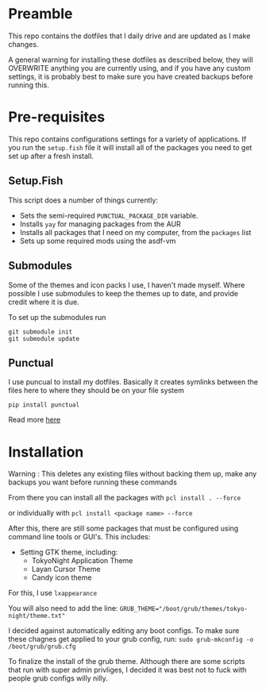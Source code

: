 # Preamble

This repo contains the dotfiles that I daily drive and are updated as I make changes.

A general warning for installing these dotfiles as described below, they will
OVERWRITE anything you are currently using, and if you have any custom settings, it is
probably best to make sure you have created backups before running this.

# Pre-requisites

This repo contains configurations settings for a variety of applications.
If you run the `setup.fish` file it will install all of the packages you need to get set
up after a fresh install.

## Setup.Fish
This script does a number of things currently:

* Sets the semi-required `PUNCTUAL_PACKAGE_DIR` variable.
* Installs `yay` for managing packages from the AUR
* Installs all packages that I need on my computer, from the `packages` list
* Sets up some required mods using the asdf-vm

## Submodules
Some of the themes and icon packs I use, I haven't made myself. Where possible I use
submodules to keep the themes up to date, and provide credit where it is due.

To set up the submodules run
```
git submodule init
git submodule update
```

## Punctual
I use puncual to install my dotfiles. Basically it creates symlinks between the files
here to where they should be on your file system

`pip install punctual`

Read more [here](https://github.com/ariataylor96/punctual)

# Installation
Warning
: This deletes any existing files without backing them up, make any backups you want
before running these commands

From there you can install all the packages with
`pcl install . --force`

or individually with
`pcl install <package name> --force`


After this, there are still some packages that must be configured using command line
tools or GUI's. This includes:

* Setting GTK theme, including:
    * TokyoNight Application Theme
    * Layan Cursor Theme
    * Candy icon theme

For this, I use `lxappearance`

You will also need to add the line:
`GRUB_THEME="/boot/grub/themes/tokyo-night/theme.txt"`

I decided against automatically editing any boot configs. To make sure these chagnes
get applied to your grub config, run:
`sudo grub-mkconfig -o /boot/grub/grub.cfg`

To finalize the install of the grub theme. Although there are some scripts that run with
super admin privliges, I decided it was best not to fuck with people grub configs willy
nilly.
